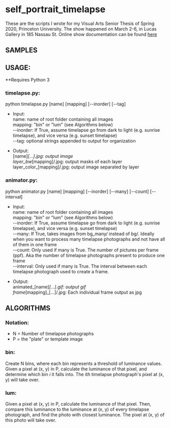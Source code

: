 # self_portrait_timelapse
These are the scripts I wrote for my Visual Arts Senior Thesis of Spring 2020, Princeton University. The show happened on March 2-6, in Lucas Gallery in 185 Nassau St. Online show documentation can be found [here](https://www.junehopark.com/vis)
## SAMPLES



## USAGE:
**Requires Python 3
### timelapse.py:
  python timelapse.py [name] [mapping] [--inorder] [--tag]
  - Input:\
  name: name of root folder containing all images\
  mapping: "bin" or "lum" (see Algorithms below)\
  --inorder: If True, assume timelapse go from dark to light (e.g. sunrise timelapse), and vice versa (e.g. sunset timelapse)\
  --tag: optional strings appended to output for organization
  
  - Output:\
  [name]_[...].jpg: output image\
  layer_bw_[mapping]/.jpg: output masks of each layer\
  layer_color_[mapping]/.jpg: output image separated by layer
  
### animator.py:
python animator.py [name] [mapping] [--inorder] [--many] [--count] [--interval] 
 - Input:\
  name: name of root folder containing all images\
  mapping: "bin" or "lum" (see Algorithms below)\
  --inorder: If True, assume timelapse go from dark to light (e.g. sunrise timelapse), and vice versa (e.g. sunset timelapse)\
  --many: If True, takes images from bg_many/ instead of bg/. Ideally when you want to process many timelapse photographs and not have all of them in one frame\
  --count: Only used if many is True. The number of pictures per frame (ppf). Aka the number of timelapse photographs present to produce one frame\
  --interval: Only used if many is True. The interval between each timelapse photograph used to create a frame. 
  
  - Output:\
  animated_[name]_[...].gif: output gif\
  frame_[mapping]_[...]/.jpg: Each individual frame output as jpg
 
## ALGORITHMS
### Notation: 
- N = Number of timelapse photographs
- P = the "plate" or template image

### bin: 
Create N bins, where each bin represents a threshold of luminance values. Given a pixel at (x, y) in P, calculate the luminance of that pixel, and determine which bin *i* it falls into. The *ith* timelapse photograph's pixel at (x, y) will take over.

### lum:
Given a pixel at (x, y) in P, calculate the luminance of that pixel. Then, compare this luminance to the luminance at (x, y) of every timelapse photograph, and find the photo with closest luminance. The pixel at (x, y) of this photo will take over.
  

